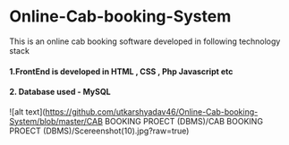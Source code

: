 # Online-Cab-booking-System

This is an online cab booking software developed in following technology stack 

#### 1.FrontEnd is developed in  HTML , CSS , Php Javascript etc
#### 2. Database used - MySQL


![alt text](https://github.com/utkarshyadav46/Online-Cab-booking-System/blob/master/CAB BOOKING PROECT (DBMS)/CAB BOOKING PROECT (DBMS)/Scereenshot(10).jpg?raw=true)
